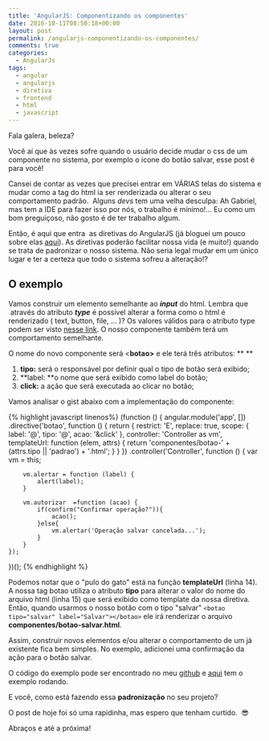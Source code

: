 ```yaml
---
title: 'AngularJS: Componentizando os componentes'
date: 2016-10-11T08:50:18+00:00
layout: post
permalink: /angularjs-componentizando-os-componentes/
comments: true
categories:
  - AngularJs
tags:
  - angular
  - angularjs
  - diretiva
  - frontend
  - html
  - javascript
---
```

Fala galera, beleza?

Você aí que às vezes sofre quando o usuário decide mudar o css de um componente no sistema, por exemplo o ícone do botão salvar, esse post é para você!

Cansei de contar as vezes que precisei entrar em VÁRIAS telas do sistema e mudar como a tag do html ia ser renderizada ou alterar o seu comportamento padrão.  Alguns _devs_ tem uma velha desculpa: Ah Gabriel, mas tem a IDE para fazer isso por nós, o trabalho é mínimo!&#8230; Eu como um bom preguiçoso, não gosto é de ter trabalho algum.

Então, é aqui que entra  as diretivas do AngularJS (já bloguei um pouco sobre elas <a href="http://gabrielfeitosa.com/angularjs-diretiva-para-controle-de-acesso/" target="_blank">aqui</a>). As diretivas poderão facilitar nossa vida (e muito!) quando se trata de padronizar o nosso sistema. Não seria legal mudar em um único lugar e ter a certeza que todo o sistema sofreu a alteração!?
<!--more-->

## O exemplo

Vamos construir um elemento semelhante ao _**input**_ do html. Lembra que  através do atributo **_type_** é possível alterar a forma como o html é renderizado ( text, button, file, &#8230; )? Os valores válidos para o atributo type podem ser visto <a href="http://www.w3schools.com/tags/att_input_type.asp" target="_blank">nesse link</a>. O nosso componente também terá um comportamento semelhante.

O nome do novo componente será <**botao>** e ele terá três atributos: ** **

  1. **tipo:** será o responsável por definir qual o tipo de botão será exibido;
  2.  **label: **o nome que será exibido como label do botão;
  3. **click:** a ação que será executada ao clicar no botão;

Vamos analisar o gist abaixo com a implementação do componente:

{% highlight javascript linenos%}
(function () {
  angular.module('app', [])
    .directive('botao', function () {
        return {
            restrict: 'E',
            replace: true,
            scope: {
                label: '@',
                tipo: '@',
                acao: '&click'
            },
            controller: 'Controller as vm',
            templateUrl: function (elem, attrs) {
                return 'componentes/botao-' + (attrs.tipo || 'padrao') + '.html';
            }
        }
    })
    .controller('Controller', function () {
        var vm = this;

        vm.alertar = function (label) {
            alert(label);
        }

        vm.autorizar  =function (acao) {
            if(confirm("Confirmar operação?")){
                acao();
            }else{
                vm.alertar('Operação salvar cancelada...');
            }
        }
    });
})();
{% endhighlight %}

Podemos notar que o "pulo do gato" está na função **templateUrl** (linha 14). A nossa tag botao utiliza o atributo **tipo** para alterar o valor do nome do arquivo html (linha 15) que será exibido como template da nossa diretiva. Então, quando usarmos o nosso botão com o tipo "salvar" `<botao tipo="salvar" label="Salvar"></botao>` ele irá renderizar o arquivo **componentes/botao-salvar.html**.

Assim, construir novos elementos e/ou alterar o comportamento de um já existente fica bem simples. No exemplo, adicionei uma confirmação da ação para o botão salvar.

O código do exemplo pode ser encontrado no meu <a href="https://github.com/gabrielfeitosa/angularjs-padronizacao-componentes" target="_blank">github</a> e <a href="http://gabrielfeitosa.com/exemplos/angularjs/padronizacao-componentes/" target="_blank">aqui</a> tem o exemplo rodando.

E você, como está fazendo essa **padronização** no seu projeto?

O post de hoje foi só uma rapidinha, mas espero que tenham curtido.  😎

Abraços e até a próxima!